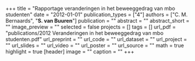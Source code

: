 +++
title = "Rapportage veranderingen in het beweeggedrag van mbo studenten"
date = "2012-01-01"
publication_types = ["4"]
authors = ["C. M. Bernaards", "**S. van Buuren**"]
publication = ""
abstract = ""
abstract_short = ""
image_preview = ""
selected = false
projects = []
tags = []
url_pdf = "publications/2012 Veranderingen in het beweeggedrag van mbo studenten.pdf"
url_preprint = ""
url_code = ""
url_dataset = ""
url_project = ""
url_slides = ""
url_video = ""
url_poster = ""
url_source = ""
math = true
highlight = true
[header]
image = ""
caption = ""
+++
